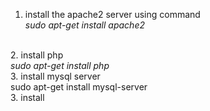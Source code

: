 1. install the apache2 server using command</br>
	<i>sudo apt-get install apache2</i>
</br>
2. install php </br>
	<i>sudo apt-get install php</i>
</br>
3. install mysql server</br> 
	sudo apt-get install mysql-server
</br>
3. install 


